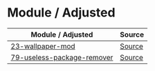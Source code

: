 

# Module / Adjusted

| Module / Adjusted | Source |
| ---------------- | ------ |
| [23-wallpaper-mod](https://github.com/samwhelp/anduinos-iso-builder-remix-mate-with-compiz/tree/main/asset/template/src/mods/23-wallpaper-mod) | [Source](https://github.com/Anduin2017/AnduinOS/tree/1.3/src/mods/23-wallpaper-mod) |
| [79-useless-package-remover](https://github.com/samwhelp/anduinos-iso-builder-remix-mate-with-compiz/tree/main/asset/template/src/mods/79-useless-package-remover) | [Source](https://github.com/Anduin2017/AnduinOS/tree/1.3/src/mods/79-useless-package-remover) |















